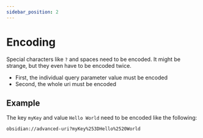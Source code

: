 ```yaml
---
sidebar_position: 2
---
```


# Encoding

Special characters like `?` and spaces need to be encoded.
It might be strange, but they even have to be encoded twice.

- First, the individual query parameter value must be encoded
- Second, the whole uri must be encoded

## Example

The key `myKey` and value `Hello World` need to be encoded like the following:

```uri
obsidian://advanced-uri?myKey%253DHello%2520World
```
